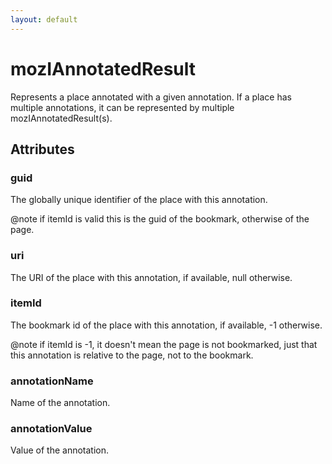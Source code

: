 ```yaml
---
layout: default
---
```


# mozIAnnotatedResult #

Represents a place annotated with a given annotation.  If a place has
multiple annotations, it can be represented by multiple
mozIAnnotatedResult(s).


## Attributes ##

### guid ###

The globally unique identifier of the place with this annotation.

@note if itemId is valid this is the guid of the bookmark, otherwise
      of the page.


### uri ###

The URI of the place with this annotation, if available, null otherwise.


### itemId ###

The bookmark id of the place with this annotation, if available,
-1 otherwise.

@note if itemId is -1, it doesn't mean the page is not bookmarked, just
      that this annotation is relative to the page, not to the bookmark.


### annotationName ###

Name of the annotation.


### annotationValue ###

Value of the annotation.

